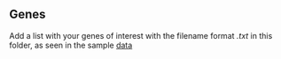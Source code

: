 ## Genes


Add a list with your genes of interest with the filename format *.txt* in this folder, as seen in the sample [data](https://github.com/marbatlle/COMMgenes/tree/main/sample_data/genes)
